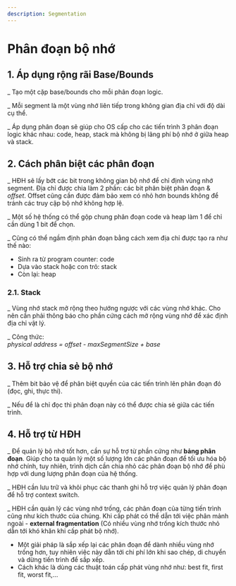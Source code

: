 ```yaml
---
description: Segmentation
---
```


# Phân đoạn bộ nhớ

## 1. Áp dụng rộng rãi Base/Bounds

\_ Tạo một cặp base/bounds cho mỗi phân đoạn logic.

\_ Mỗi segment là một vùng nhớ liên tiếp trong không gian địa chỉ với độ dài cụ thể.

\_ Áp dụng phân đoạn sẽ giúp cho OS cấp cho các tiến trình 3 phân đoạn logic khác nhau: code, heap, stack mà không bị lãng phí bộ nhớ ở giữa heap và stack.

## 2. Cách phân biệt các phân đoạn

\_ HĐH sẽ lấy bớt các bit trong không gian bộ nhớ để chỉ định vùng nhớ segment. Địa chỉ được chia làm 2 phần: các bit phân biệt phân đoạn & _offset_. Offset cũng cần được đảm bảo xem có nhỏ hơn bounds không để tránh các truy cập bộ nhớ không hợp lệ.

\_ Một số hệ thống có thể gộp chung phân đoạn code và heap làm 1 để chỉ cần dùng 1 bit để chọn.

\_ Cũng có thể ngầm định phân đoạn bằng cách xem địa chỉ được tạo ra như thế nào:

* Sinh ra từ program counter: code
* Dựa vào stack hoặc con trỏ: stack
* Còn lại: heap

### 2.1. Stack

\_ Vùng nhớ stack mở rộng theo hướng ngược với các vùng nhớ khác. Cho nên cần phải thông báo cho phần cứng cách mở rộng vùng nhớ để xác định địa chỉ vật lý.

\_ Công thức:   
_physical address = offset - maxSegmentSize + base_ 

## 3. Hỗ trợ chia sẻ bộ nhớ

\_ Thêm bit bảo vệ để phân biệt quyền của các tiến trình lên phân đoạn đó \(đọc, ghi, thực thi\).

\_ Nếu để là chỉ đọc thì phân đoạn này có thể được chia sẻ giữa các tiến trình.

## 4. Hỗ trợ từ HĐH

\_ Để quản lý bộ nhớ tốt hơn, cần sự hỗ trợ từ phần cứng như **bảng phân đoạn**. Giúp cho ta quản lý một số lượng lớn các phân đoạn để tối ưu hóa bộ nhớ chính, tuy nhiên, trình dịch cần chia nhỏ các phân đoạn bộ nhớ để phù hợp với dung lượng phân đoạn của hệ thống.

\_ HĐH cần lưu trữ và khôi phục các thanh ghi hỗ trợ việc quản lý phân đoạn để hỗ trợ context switch.

\_ HĐH cần quản lý các vùng nhớ trống, các phân đoạn của từng tiến trình cũng như kích thước của chúng. Khi cấp phát có thể dẫn tới việc phân mảnh ngoài - **external fragmentation** \(Có nhiều vùng nhớ trống kích thước nhỏ dẫn tới khó khăn khi cấp phát bộ nhớ\).

* Một giải pháp là sắp xếp lại các phân đoạn để dành nhiều vùng nhớ trống hơn, tuy nhiên việc này dẫn tới chi phí lớn khi sao chép, di chuyển và dừng tiến trình để sắp xếp.
* Cách khác là dùng các thuật toán cấp phát vùng nhớ như: best fit, first fit, worst fit,...

